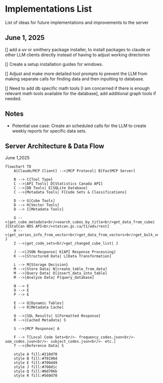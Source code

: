 # Implementations List
List of ideas for future implementations and improvements to the server

## June 1, 2025
[] add a uv or smithery package installer, to install packages to claude or other LLM clients directly instead of having to adjust working directories

[] Create a setup installation guides for windows.

[] Adjust and make more detailed tool prompts to prevent the LLM from making separate calls for finding data and then inputting to database.

[] Need to add db specific math tools [I am concerned if there is enough relevant math tools available for the database], add additional graph tools if needed.


## Notes 
- Potential use case: Create an scheduled calls for the LLM to create weekly reports for specific data sets.

## Server Architecture & Data Flow
June 1,2025
```mermaid
flowchart TD
    A[Claude/MCP Client] -->|MCP Protocol| B[FastMCP Server]
    
    B --> C{Tool Type}
    C -->|API Tools| D[Statistics Canada API]
    C -->|DB Tools| E[SQLite Database]
    C -->|Metadata Tools| F[Code Sets & Classifications]
    
    D --> G[Cube Tools]
    D --> H[Vector Tools]
    D --> I[Metadata Tools]
    
    G -->|get_cube_metadata<br/>search_cubes_by_title<br/>get_data_from_cube| J[StatCan WDS API<br/>statcan.gc.ca/t1/wds/rest]
    H -->|get_series_info_from_vector<br/>get_data_from_vectors<br/>get_bulk_vector_data| J
    I -->|get_code_sets<br/>get_changed_cube_list| J
    
    J -->|JSON Response| K[API Response Processing]
    K -->|Structured Data| L[Data Transformation]
    
    L --> M{Storage Decision}
    M -->|Store Data| N[create_table_from_data]
    M -->|Query Data| O[insert_data_into_table]
    M -->|Analyze Data| P[query_database]
    
    N --> E
    O --> E
    P --> E
    
    E --> Q[Dynamic Tables]
    E --> R[Metadata Cache]
    
    Q -->|SQL Results| S[Formatted Response]
    R -->|Cached Metadata| S
    
    S -->|MCP Response| A
    
    F --> T[Local Code Sets<br/>- frequency_codes.json<br/>- uom_codes.json<br/>- subject_codes.json<br/>- etc.]
    T -->|Reference Data| S
    
    style A fill:#210d70
    style B fill:#70190d
    style E fill:#700d49
    style J fill:#700d1c
    style Q fill:#0d706b
    style R fill:#560d70
```



